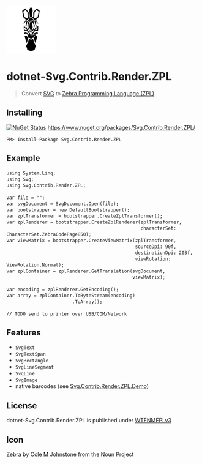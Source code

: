 ![Icon](assets/icon.png)

# dotnet-Svg.Contrib.Render.ZPL
> Convert [SVG](https://en.wikipedia.org/wiki/Scalable_Vector_Graphics) to [Zebra Programming Language (ZPL)](https://en.wikipedia.org/wiki/Zebra_(programming_language))

## Installing

[![NuGet Status](http://img.shields.io/nuget/v/Svg.Contrib.Render.ZPL.svg?style=flat-square)](https://www.nuget.org/packages/Svg.Contrib.Render.ZPL/) https://www.nuget.org/packages/Svg.Contrib.Render.ZPL/

    PM> Install-Package Svg.Contrib.Render.ZPL

## Example

```
using System.Linq;
using Svg;
using Svg.Contrib.Render.ZPL;

var file = "";
var svgDocument = SvgDocument.Open(file);
var bootstrapper = new DefaultBootstrapper();
var zplTransformer = bootstrapper.CreateZplTransformer();
var zplRenderer = bootstrapper.CreateZplRenderer(zplTransformer,
                                                 characterSet: CharacterSet.ZebraCodePage850);
var viewMatrix = bootstrapper.CreateViewMatrix(zplTransformer,
                                               sourceDpi: 90f,
                                               destinationDpi: 203f,
                                               viewRotation: ViewRotation.Normal);
var zplContainer = zplRenderer.GetTranslation(svgDocument,
                                              viewMatrix);

var encoding = zplRenderer.GetEncoding();
var array = zplContainer.ToByteStream(encoding)
                        .ToArray();

// TODO send to printer over USB/COM/Network
```

## Features

- `SvgText`
- `SvgTextSpan`
- `SvgRectangle`
- `SvgLineSegment`
- `SvgLine`
- `SvgImage`
- native barcodes (see [Svg.Contrib.Render.ZPL.Demo](../Svg.Contrib.Render.ZPL.Demo))

## License

dotnet-Svg.Contrib.Render.ZPL is published under [WTFNMFPLv3](https://github.com/dittodhole/WTFNMFPLv3)

## Icon

[Zebra](https://thenounproject.com/term/zebra/201040/) by [Cole M Johnstone](https://thenounproject.com/colemjohnstone) from the Noun Project

